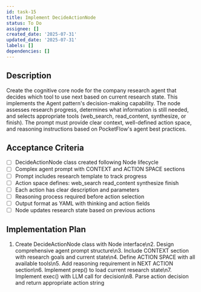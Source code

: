 ```yaml
---
id: task-15
title: Implement DecideActionNode
status: To Do
assignee: []
created_date: '2025-07-31'
updated_date: '2025-07-31'
labels: []
dependencies: []
---
```


## Description

Create the cognitive core node for the company research agent that decides which tool to use next based on current research state. This implements the Agent pattern's decision-making capability. The node assesses research progress, determines what information is still needed, and selects appropriate tools (web_search, read_content, synthesize, or finish). The prompt must provide clear context, well-defined action space, and reasoning instructions based on PocketFlow's agent best practices.
## Acceptance Criteria

- [ ] DecideActionNode class created following Node lifecycle
- [ ] Complex agent prompt with CONTEXT and ACTION SPACE sections
- [ ] Prompt includes research template to track progress
- [ ] Action space defines: web_search read_content synthesize finish
- [ ] Each action has clear description and parameters
- [ ] Reasoning process required before action selection
- [ ] Output format as YAML with thinking and action fields
- [ ] Node updates research state based on previous actions

## Implementation Plan

1. Create DecideActionNode class with Node interface\n2. Design comprehensive agent prompt structure\n3. Include CONTEXT section with research goals and current state\n4. Define ACTION SPACE with all available tools\n5. Add reasoning requirement in NEXT ACTION section\n6. Implement prep() to load current research state\n7. Implement exec() with LLM call for decision\n8. Parse action decision and return appropriate action string
